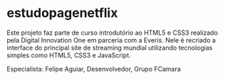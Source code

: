 # estudopagenetflix

Este projeto faz parte de curso introdutório ao HTML5 e CSS3 realizado pela Digital Innovation One em parceria com a Everis. Nele é recriado a interface do principal site de streaming mundial utilizando tecnologias simples como HTML5, CSS3 e JavaScript. 

Especialista: Felipe Aguiar, Desenvolvedor, Grupo FCamara

